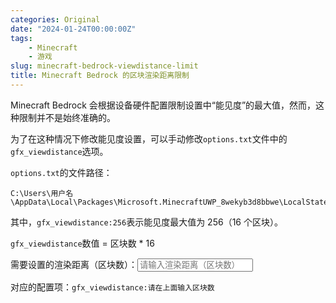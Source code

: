 ```yaml
---
categories: Original
date: "2024-01-24T00:00:00Z"
tags:
    - Minecraft
    - 游戏
slug: minecraft-bedrock-viewdistance-limit
title: Minecraft Bedrock 的区块渲染距离限制
---
```


Minecraft Bedrock 会根据设备硬件配置限制设置中“能见度”的最大值，然而，这种限制并不是始终准确的。

为了在这种情况下修改能见度设置，可以手动修改`options.txt`文件中的`gfx_viewdistance`选项。

`options.txt`的文件路径：

```plain
C:\Users\用户名\AppData\Local\Packages\Microsoft.MinecraftUWP_8wekyb3d8bbwe\LocalState\games\com.mojang\minecraftpe\options.txt
```

其中，`gfx_viewdistance:256`表示能见度最大值为 256（16 个区块）。

`gfx_viewdistance`数值 = 区块数 \* 16

<div>
  <p>
    需要设置的渲染距离（区块数）：<input
      type="number"
      id="viewdistance_chunks"
      placeholder="请输入渲染距离（区块数）"
      min="1"
    />
  </p>
  <p>
    对应的配置项：<code
      >gfx_viewdistance:<span id="viewdistance_config"
        >请在上面输入区块数</span
      ></code
    >
  </p>
  <script>
    const viewdistance_chunks = document.getElementById("viewdistance_chunks");
    const viewdistance_config = document.getElementById("viewdistance_config");
    viewdistance_chunks.addEventListener("input", () => {
      if (viewdistance_chunks.value > 65536) {
        viewdistance_chunks.value = 65536;
        alert("我们目前不认为存在可以达到此渲染距离的设备。");
      }
      viewdistance_config.innerHTML = Math.ceil(viewdistance_chunks.value * 16);
    });
  </script>
</div>
